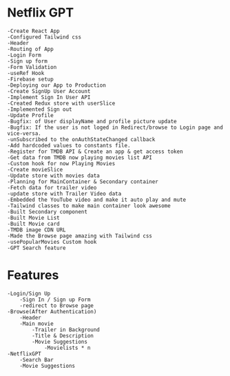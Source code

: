 # Netflix GPT 

    -Create React App
    -Configured Tailwind css
    -Header
    -Routing of App
    -Login Form
    -Sign up form
    -Form Validation
    -useRef Hook
    -Firebase setup
    -Deploying our App to Production
    -Create SignUp User Account
    -Implement Sign In User API
    -Created Redux store with userSlice
    -Implemented Sign out
    -Update Profile 
    -Bugfix: of User displayName and profile picture update
    -Bugfix: If the user is not loged in Redirect/browse to Login page and vice-versa.
    -unSubscribed to the onAuthStateChanged callback
    -Add hardcoded values to constants file.
    -Register for TMDB API & Create an app & get access token
    -Get data from TMDB now playing movies list API
    -Custom hook for now Playing Movies
    -Create movieSlice
    -Update store with movies data
    -Planning for MainContainer & Secondary container
    -Fetch data for trailer video
    -update store with Trailer Video data
    -Embedded the YouTube video and make it auto play and mute
    -Tailwind classes to make main container look awesome
    -Built Secondary component
    -Built Movie List
    -Built Movie card
    -TMDB image CDN URL
    -Made the Browse page amazing with Tailwind css
    -usePopularMovies Custom hook
    -GPT Search feature


# Features
    -Login/Sign Up
        -Sign In / Sign up Form
        -redirect to Browse page
    -Browse(After Authentication)
        -Header
        -Main movie
            -Trailer in Background
            -Title & Description
            -Movie Suggestions
                -Movielists * n
    -NetflixGPT
        -Search Bar
        -Movie Suggestions
